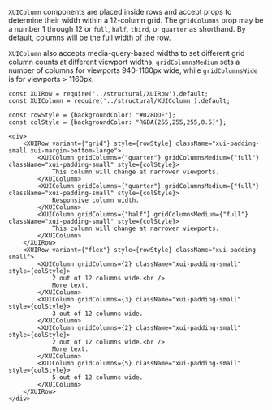 
`XUIColumn` components are placed inside rows and accept props to determine their width within a 12-column grid.
The `gridColumns` prop may be a number 1 through 12 or `full`, `half`, `third`, or `quarter` as shorthand. By default, columns will be the full width of the row.

`XUIColumn` also accepts media-query-based widths to set different grid column counts at different viewport widths. `gridColumnsMedium` sets a number of columns for viewports 940-1160px wide, while `gridColumnsWide` is for viewports > 1160px.

```
const XUIRow = require('../structural/XUIRow').default;
const XUIColumn = require('../structural/XUIColumn').default;

const rowStyle = {backgroundColor: "#028DDE"};
const colStyle = {backgroundColor: "RGBA(255,255,255,0.5)"};

<div>
	<XUIRow variant={"grid"} style={rowStyle} className="xui-padding-small xui-margin-bottom-large">
		<XUIColumn gridColumns={"quarter"} gridColumnsMedium={"full"} className="xui-padding-small" style={colStyle}>
			This column will change at narrower viewports.
		</XUIColumn>
		<XUIColumn gridColumns={"quarter"} gridColumnsMedium={"full"} className="xui-padding-small" style={colStyle}>
			Responsive column width.
		</XUIColumn>
		<XUIColumn gridColumns={"half"} gridColumnsMedium={"full"} className="xui-padding-small" style={colStyle}>
			This column will change at narrower viewports.
		</XUIColumn>
	</XUIRow>
	<XUIRow variant={"flex"} style={rowStyle} className="xui-padding-small">
		<XUIColumn gridColumns={2} className="xui-padding-small" style={colStyle}>
			2 out of 12 columns wide.<br />
			More text.
		</XUIColumn>
		<XUIColumn gridColumns={3} className="xui-padding-small" style={colStyle}>
			3 out of 12 columns wide.
		</XUIColumn>
		<XUIColumn gridColumns={2} className="xui-padding-small" style={colStyle}>
			2 out of 12 columns wide.<br />
			More text.
		</XUIColumn>
		<XUIColumn gridColumns={5} className="xui-padding-small" style={colStyle}>
			5 out of 12 columns wide.
		</XUIColumn>
	</XUIRow>
</div>
```
